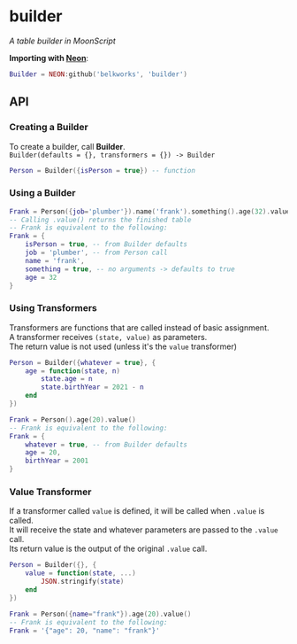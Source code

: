 
# builder
*A table builder in MoonScript*

**Importing with [Neon](https://github.com/Belkworks/NEON)**:
```lua
Builder = NEON:github('belkworks', 'builder')
```

## API

### Creating a Builder

To create a builder, call **Builder**.  
`Builder(defaults = {}, transformers = {}) -> Builder`
```lua
Person = Builder({isPerson = true}) -- function
```

### Using a Builder

```lua
Frank = Person({job='plumber'}).name('frank').something().age(32).value()
-- Calling .value() returns the finished table
-- Frank is equivalent to the following:
Frank = {
    isPerson = true, -- from Builder defaults
    job = 'plumber', -- from Person call
    name = 'frank',
    something = true, -- no arguments -> defaults to true
    age = 32
}
```

### Using Transformers

Transformers are functions that are called instead of basic assignment.  
A transformer receives `(state, value)` as parameters.  
The return value is not used (unless it's the `value` transformer)
```lua
Person = Builder({whatever = true}, {
    age = function(state, n)
        state.age = n
        state.birthYear = 2021 - n
    end
})

Frank = Person().age(20).value()
-- Frank is equivalent to the following:
Frank = {
    whatever = true, -- from Builder defaults
    age = 20,
    birthYear = 2001
}
```

### Value Transformer

If a transformer called `value` is defined, it will be called when `.value` is called.  
It will receive the state and whatever parameters are passed to the `.value` call.  
Its return value is the output of the original `.value` call.
```lua
Person = Builder({}, {
    value = function(state, ...)
        JSON.stringify(state)
    end
})

Frank = Person({name="frank"}).age(20).value()
-- Frank is equivalent to the following:
Frank = '{"age": 20, "name": "frank"}'
```
